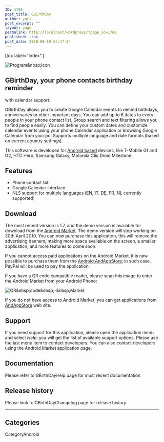 ```yaml
---
ID: 1786
post_title: GBirthDay
author: yuri
post_excerpt: ""
layout: page
permalink: http://localhost/wordpress/?page_id=1786
published: true
post_date: 2010-08-19 23:47:54
---
```

<p>[toc  label="Index" ]</p>
<p><img src="/images/GBirthDay/icon.png" alt="Program&amp;nbsp;Icon" title="Program&amp;nbsp;Icon" /></p>
<h2>GBirthDay, your phone contacts birthday reminder</h2>
<p>with calendar support.</p>
<p>GBirthDay allows you to create Google Calendar events to remind birthdays, anniversaries or other important days. You can add up to 6 dates to every people in your phone contact list. Group search and text filtering allows you to find people easily. You can define your custom dates and customize calendar events using your phone Calendar application or browsing Google Calendar from your pc. Supports multiple language and date formats (based on current country settings).</p>
<p>This software is developed for <a href="http://www.android.com/">Android based</a> devices, like T-Mobile G1 and G2, HTC Hero, Samsung Galaxy, Motorola Cliq Droid Milestone.</p>
<h2>Features</h2>
<ul>
<li>Phone contact list</li>
<li>Google Calendar interface</li>
<li>NLS support for multiple languages (EN, IT, DE, FR, NL currently supported)</li>
</ul>
<h2>Download</h2>
<p>The most recent version is 1.7, and the demo version is available for download from the <a href="com.os2power.web.GBirthDay">Android Market</a>. The demo version will stop working on 30th April 2010. You can now purchase this application, this will remove the advertising banners, making more space available on the screen, a smaller application, and more features to come soon.</p>
<p>If you cannot access paid applications on the Android Market, it is now possible to purchase them from the <a href="http://andappstore.com">Android AndAppStore</a>; in such case, PayPal will be used to pay the application.</p>
<p>If you have a QR code compatible reader, please scan this image to enter the Android Market from your Android Phone:</p>
<p><img src="/images/GBirthDay/market.png" alt="QR&amp;nbsp;code&amp;nbsp;-&amp;nbsp;Market" title="QR&amp;nbsp;code&amp;nbsp;-&amp;nbsp;Market" /></p>
<p>If you do not have access to Android Market, you can get applications from <a href="http://andappstore.com/AndroidApplications/profile/620942">AndAppStore</a> web site.</p>
<h2>Support</h2>
<p>If you need support for this application, please open the application menu and select <em>Help</em>: you will get the list of available support options. Please use the last menu item to contact developers. You can also contact developers using the Android Market application page.</p>
<h2>Documentation</h2>
<p>Please refer to GBirthDayHelp page for most recent documentation.</p>
<h2>Release history</h2>
<p>Please look to GBirthDayChangelog page for release history.</p>
<hr />
<h2>Categories</h2>
<p>CategoryAndroid</p>